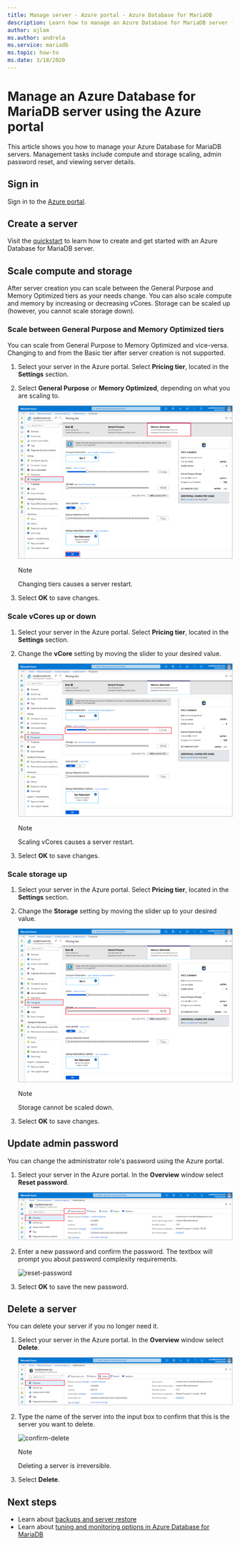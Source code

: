 ```yaml
---
title: Manage server - Azure portal - Azure Database for MariaDB
description: Learn how to manage an Azure Database for MariaDB server from the Azure portal.
author: ajlam
ms.author: andrela
ms.service: mariadb
ms.topic: how-to
ms.date: 3/18/2020
---
```


# Manage an Azure Database for MariaDB server using the Azure portal
This article shows you how to manage your Azure Database for MariaDB servers. Management tasks include compute and storage scaling, admin password reset, and viewing server details.

## Sign in
Sign in to the [Azure portal](https://portal.azure.com).

## Create a server
Visit the [quickstart](quickstart-create-mariadb-server-database-using-azure-portal.md) to learn how to create and get started with an Azure Database for MariaDB server.

## Scale compute and storage

After server creation you can scale between the General Purpose and Memory Optimized tiers as your needs change. You can also scale compute and memory by increasing or decreasing vCores. Storage can be scaled up (however, you cannot scale storage down).

### Scale between General Purpose and Memory Optimized tiers

You can scale from General Purpose to Memory Optimized and vice-versa. Changing to and from the Basic tier after server creation is not supported. 

1. Select your server in the Azure portal. Select **Pricing tier**, located in the **Settings** section.

2. Select **General Purpose** or **Memory Optimized**, depending on what you are scaling to. 

    ![change-pricing-tier](./media/howto-create-manage-server-portal/change-pricing-tier.png)

    > [!NOTE]
    > Changing tiers causes a server restart.

4. Select **OK** to save changes.


### Scale vCores up or down

1. Select your server in the Azure portal. Select **Pricing tier**, located in the **Settings** section.

2. Change the **vCore** setting by moving the slider to your desired value.

    ![scale-compute](./media/howto-create-manage-server-portal/scaling-compute.png)

    > [!NOTE]
    > Scaling vCores causes a server restart.

3. Select **OK** to save changes.


### Scale storage up

1. Select your server in the Azure portal. Select **Pricing tier**, located in the **Settings** section.

2. Change the **Storage** setting by moving the slider up to your desired value.

    ![scale-storage](./media/howto-create-manage-server-portal/scaling-storage.png)

    > [!NOTE]
    > Storage cannot be scaled down.

3. Select **OK** to save changes.


## Update admin password
You can change the administrator role's password using the Azure portal.

1. Select your server in the Azure portal. In the **Overview** window select **Reset password**.

   ![overview](./media/howto-create-manage-server-portal/overview-reset-password.png)

2. Enter a new password and confirm the password. The textbox will prompt you about password complexity requirements.

   ![reset-password](./media/howto-create-manage-server-portal/reset-password.png)

3. Select **OK** to save the new password.


## Delete a server

You can delete your server if you no longer need it. 

1. Select your server in the Azure portal. In the **Overview** window select **Delete**.

    ![delete](./media/howto-create-manage-server-portal/overview-delete.png)

2. Type the name of the server into the input box to confirm that this is the server you want to delete.

    ![confirm-delete](./media/howto-create-manage-server-portal/confirm-delete.png)

    > [!NOTE]
    > Deleting a server is irreversible.

3. Select **Delete**.


## Next steps
- Learn about [backups and server restore](howto-restore-server-portal.md)
- Learn about [tuning and monitoring options in Azure Database for MariaDB](concepts-monitoring.md)
